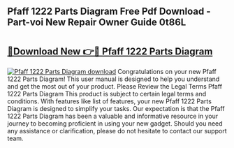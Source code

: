 ## Pfaff 1222 Parts Diagram Free Pdf Download - Part-voi New Repair Owner Guide 0t86L

# <h2><a href="http://dfhme73.blite.top/?on=Pfaff+1222+Parts+Diagram">🔗Download New 👉🔴 Pfaff 1222 Parts Diagram</a></h2>

[![Pfaff 1222 Parts Diagram download](https://i.imgur.com/lujVjoI.png)](http://dfhme73.blite.top/?on=Pfaff+1222+Parts+Diagram)
Congratulations on your new Pfaff 1222 Parts Diagram! This user manual is designed to help you understand and get the most out of your product. Please Review the Legal Terms Pfaff 1222 Parts Diagram This product is subject to certain legal terms and conditions. With features like list of features, your new Pfaff 1222 Parts Diagram is designed to simplify your tasks. Our expectation is that the Pfaff 1222 Parts Diagram has been a valuable and informative resource in your journey to becoming proficient in using your new gadget. Should you need any assistance or clarification, please do not hesitate to contact our support team.
